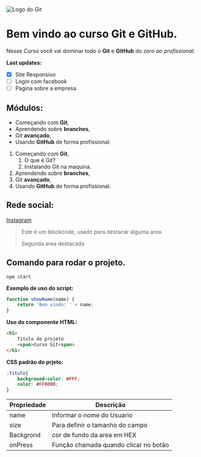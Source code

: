 ![Logo do Git](https://sujeitoprogramador.com/wp-content/uploads/2021/04/gitimage.png)

# Bem vindo ao curso Git e GitHub.
Nesse Curso você vai dominar todo o **Git** e **GitHub** do _zero ao profissional_.

**Last updates:**
- [x] Site Responsivo
- [ ] Login com facebook
- [ ] Pagina sobre a empresa

## Módulos:
* Começando com **Git**,
* Aprendendo sobre **branches**,
* Git **avançado**,
* Usando **GitHub** de forma profissional.

1. Começando com **Git**,
    1. O que é Git?
    2. Instalando Git na maquina.
2. Aprendendo sobre **branches**,
3. Git **avançado**,
4. Usando **GitHub** de forma profissional.
## Rede social:
[Instagram](https://instagram.com/leo_lonque)

>Este é um blockcode, usado para destacar alguma area.
>
>Segunda area destacada

## Comando para rodar o projeto.
```
npm start
```
**Exemplo de uso do script:**
```js
function showName(name) {
    return 'Bem vindo: ' + name;
}
```

**Uso do componente HTML:**
```html
<h1>
    Titulo do projeto
    <span>Curso Git<span>
</h1>
```

**CSS padrão do prjeto:**
```css
.titulo{
    background-color: #FFF;
    color: #FF0000;
}
```

Propriedade | Descrição
----------- | ---------
name | Informar o nome do Usuario
size | Para definir o tamanho do campo
Backgrond | cor de fundo da area em HEX
onPress | Função chamada quando clicar no botão